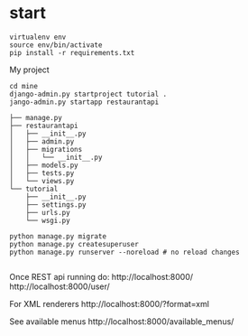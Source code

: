 # start

```
virtualenv env
source env/bin/activate
pip install -r requirements.txt
```

My project
```
cd mine
django-admin.py startproject tutorial .
jango-admin.py startapp restaurantapi

├── manage.py
├── restaurantapi
│   ├── __init__.py
│   ├── admin.py
│   ├── migrations
│   │   └── __init__.py
│   ├── models.py
│   ├── tests.py
│   └── views.py
└── tutorial
    ├── __init__.py
    ├── settings.py
    ├── urls.py
    └── wsgi.py

python manage.py migrate
python manage.py createsuperuser
python manage.py runserver --noreload # no reload changes


```

Once REST api running do:
http://localhost:8000/
http://localhost:8000/user/

For XML renderers
http://localhost:8000/?format=xml

See available menus
http://localhost:8000/available_menus/
